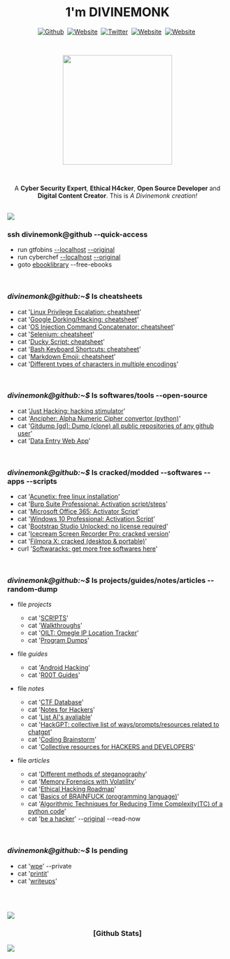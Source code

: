 <!-- Header -->
<h1 align='center'>1'm <b>DIVINEMONK</b></h1>

<!-- Socail Media(s) -->
<p align="center">
<a href="https://github.com/Divinemonk/"><img src="https://img.shields.io/badge/Github-000000?style=for-the-badge&logo=github&logoColor=white" alt="Github" /></a>&nbsp;
<a href="https://www.youtube.com/channel/UC9bc2CtaQbYWw4yQ6zwRoXg/"><img src="https://img.shields.io/badge/Youtube-ff0000?style=for-the-badge&logo=youtube&logoColor=white" alt="Website" /></a>&nbsp;
<a href="https://twitter.com/HrDivinemonk/"><img src="https://img.shields.io/badge/Twitter-1DA1F2?style=for-the-badge&logo=twitter&logoColor=white" alt="Twitter" /></a>&nbsp;
<a href="https://www.instagram.com/hrdivinemonk/"><img src="https://img.shields.io/badge/Instagram-f72d74?style=for-the-badge&logo=instagram&logoColor=white" alt="Website" /></a>&nbsp;
<a href="https://divinemonk.github.io/"><img src="https://img.shields.io/badge/Website-121211?style=for-the-badge&logo=Windows Terminal&logoColor=white" alt="Website" /></a>&nbsp;
</p>

<br>

<!-- gif -->
<p align="center">
<img src="https://user-images.githubusercontent.com/82360546/232327613-7de684c1-074a-4661-82e5-76ee0d702c23.gif" width="250" height="250" align="center" />
</p>  

<br>

<!-- Little Intro -->
<p align="center">
  A <b>Cyber Security Expert</b>, <b>Ethical H4cker</b>, <b>Open Source Developer</b>  and <b>Digital Content Creator</b>. 
  This is <i>A Divinemonk creation!</i>
<p align="center"> 
  
<br><img src="https://user-images.githubusercontent.com/73097560/115834477-dbab4500-a447-11eb-908a-139a6edaec5c.gif"><br>

<!-- Git-Repo INDEX -->

<h3>ssh divinemonk@github --quick-access</h3>

- run gtfobins [--localhost](https://divinemonk.github.io/gtfobins)  [--original](https://gtfobins.github.io/)
- run cyberchef [--localhost](https://divinemonk.github.io/cyberchef) [--original](https://gchq.github.io/CyberChef)
- goto [ebooklibrary](https://divinemonk.github.io/ebooklibrary/) --free-ebooks

<br>
  
<h3><i>divinemonk@github:~$</i> ls cheatsheets</h3>

- cat '[Linux Privilege Escalation: cheatsheet](https://github.com/Divinemonk/linux_privesc_cheatsheet)'
- cat '[Google Dorking/Hacking: cheatsheet](https://github.com/Divinemonk/google_dork_cheatsheet)'
- cat '[OS Injection Command Concatenator: cheatsheet](https://github.com/Divinemonk/os-injection-concatenator)'
- cat '[Selenium: cheatsheet](https://github.com/Divinemonk/selenium_cheatsheet)'
- cat '[Ducky Script: cheatsheet](https://github.com/Divinemonk/duckyscript_cheatsheet)'
- cat '[Bash Keyboard Shortcuts: cheatsheet](https://github.com/Divinemonk/bash_keyboard_shortcuts_cheatsheet)'
- cat '[Markdown Emoji: cheatsheet](https://github.com/Divinemonk/emoji_cheatsheet)' 
- cat '[Different types of characters in multiple encodings](https://github.com/Divinemonk/char_encodings)'

<br>

<h3><i>divinemonk@github:~$</i> ls softwares/tools --open-source</h3>

- cat '[Just Hacking: hacking stimulator](https://github.com/Divinemonk/justhacking)'
- cat '[Ancipher: Alpha Numeric Cipher convertor (python)](https://github.com/Divinemonk/ancipher)'
- cat '[Gitdump [gd]: Dump (clone) all public repositories of any github user](https://github.com/Divinemonk/gitdump)'
- cat '[Data Entry Web App](https://github.com/Divinemonk/DataEntryWebApp)'

<br>

<h3><i>divinemonk@github:~$</i> ls cracked/modded --softwares --apps --scripts</h3>

- cat '[Acunetix: free linux installation](https://github.com/Divinemonk/acunetix_free)'
- cat '[Burp Suite Professional: Activation script/steps](https://github.com/Divinemonk/burpsuite_pro)'
- cat '[Microsoft Office 365: Activator Script](https://github.com/Divinemonk/msoffice365)'
- cat '[Windows 10 Professional: Activation Script](https://github.com/Divinemonk/win10pro)'
- cat '[Bootstrap Studio Unlocked: no license required](https://github.com/Divinemonk/bootstrap_studio_crack)'
- cat '[Icecream Screen Recorder Pro: cracked version](https://github.com/Divinemonk/icecream_screenrecorder_crack)'
- cat '[Filmora X: cracked (desktop & portable)](https://github.com/Divinemonk/filmora_crack)'
- curl '[Softwaracks: get more free softwares here](https://divinemonk.github.io/softwaracks/)'

<br>

<h3><i>divinemonk@github:~$</i> ls projects/guides/notes/articles --random-dump</h3>

- file  _projects_
  - cat '[SCR!PTS](https://github.com/Divinemonk/scripts)'
  - cat '[Walkthroughs](https://github.com/Divinemonk/walkthroughs)'
  - cat '[OILT: Omegle IP Location Tracker](https://github.com/Divinemonk/oilt)'
  - cat '[Program Dumps](https://github.com/Divinemonk/program_dumps)'

- file _guides_
  - cat '[Android Hacking](https://github.com/Divinemonk/android_hacking)'
  - cat '[R00T Guides](https://github.com/Divinemonk/root_guides)'

- file _notes_
  - cat '[CTF Database](https://github.com/Divinemonk/ctfdb)'
  - cat '[Notes for Hackers](https://github.com/Divinemonk/notes-for-hackers)'
  - cat '[List AI's avaliable](https://github.com/Divinemonk/ls_ai)'
  - cat '[HackGPT: collective list of ways/prompts/resources related to chatgpt](https://github.com/Divinemonk/hackgpt)'
  - cat '[Coding Brainstorm](https://github.com/Divinemonk/coding_brainstorm)'
  - cat '[Collective resources for HACKERS and DEVELOPERS](https://github.com/Divinemonk/hackers_n_devs)'

- file _articles_
  - cat '[Different methods of steganography](https://github.com/Divinemonk/steganography)'
  - cat '[Memory Forensics with Volatility](https://github.com/Divinemonk/memory_forensics_with_volatility)'
  - cat '[Ethical Hacking Roadmap](https://gist.github.com/Divinemonk/2372bbcbb4fcaad13ce8eb6560844980)'
  - cat '[Basics of BRAINFUCK (programming language)](https://gist.github.com/Divinemonk/9b95c77d09009da460fdfdbca4ceffaa)'
  - cat '[Algorithmic Techniques for Reducing Time Complexity(TC) of a python code](https://gist.github.com/Divinemonk/6a81242b712010268becb1e2971e06d6)'
  - cat '[be a hacker](https://github.com/Divinemonk/be-a-hacker)' --[original](https://github.com/s0md3v/be-a-hacker) --read-now

<br>

<h3><i>divinemonk@github:~$</i> ls pending</h3>

- cat '[wpe](https://github.com/Divinemonk/wpe)' --private
- cat '[printit](https://github.com/Divinemonk/printit)'
- cat '[writeups](https://github.com/Divinemonk/writeups)'

<br>



<!-- Stats -->

<br><img src="https://user-images.githubusercontent.com/73097560/115834477-dbab4500-a447-11eb-908a-139a6edaec5c.gif"><br>

<h3 align='center'>[Github Stats]</h3>

![](http://github-profile-summary-cards.vercel.app/api/cards/profile-details?username=Divinemonk&theme=transparent) 





